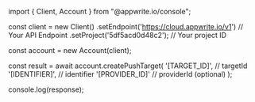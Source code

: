 import { Client, Account } from "@appwrite.io/console";

const client = new Client()
    .setEndpoint('https://cloud.appwrite.io/v1') // Your API Endpoint
    .setProject('5df5acd0d48c2'); // Your project ID

const account = new Account(client);

const result = await account.createPushTarget(
    '[TARGET_ID]', // targetId
    '[IDENTIFIER]', // identifier
    '[PROVIDER_ID]' // providerId (optional)
);

console.log(response);
